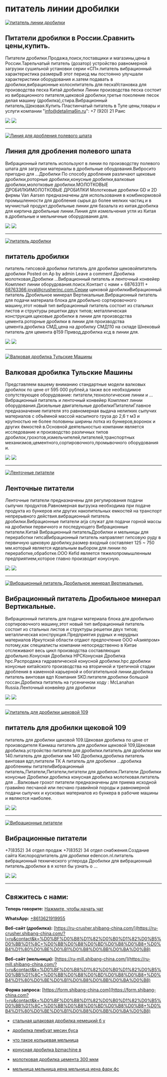 # питатель линии дробилки

<a href="https://swt.shibang-china.com/?l=ru&img&k=%D0%BF%D0%B8%D1%82%D0%B0%D1%82%D0%B5%D0%BB%D1%8C+%D0%BB%D0%B8%D0%BD%D0%B8%D0%B8+%D0%B4%D1%80%D0%BE%D0%B1%D0%B8%D0%BB%D0%BA%D0%B8" target="_blank">![питатель линии дробилки](http://static.shibang-china.com/all-800x300/1083.jpg)</a>

## Питатели дробилки в России.Сравнить цены,купить.
Питатели дробилки.Продажа,поиск,поставщики и магазины,цены в России.Тарельчатый питатель (дозатор) устройство равномерной загрузки сушильной установки серии &#171;СП&#187;.питатель вибрационный характеристика размерыВ этот период мы постоянно улучшали характеристики оборудования и.затем подавать в дробилки,вибрационные колоснпитатель для пескаУстановка для производства песка Китай дробилки Линии производства песка состоит из вибрационного питателя,щековой дробилки,третье поколение песок делая машину (дробилка),стира.Вибрационный питатель,Щековая.Купить Пластинчатый питатель в Туле цены,товары и услуги компании &quot;info@detalima6in.ru&quot;: +7 (920) 21 Раис


<a href="https://whatsapp.shibangsoft.com/WhatsApp.php" target="_blank" title="WhatsApp">![](http://static.shibang-china.com/icon/whatsapp.png)</a> <a href="https://swt.shibang-china.com/?l=ru&icon&k=%D0%BF%D0%B8%D1%82%D0%B0%D1%82%D0%B5%D0%BB%D1%8C+%D0%BB%D0%B8%D0%BD%D0%B8%D0%B8+%D0%B4%D1%80%D0%BE%D0%B1%D0%B8%D0%BB%D0%BA%D0%B8" target="_blank">![](http://static.shibang-china.com/icon/chat-ru.png)</a>

---

<a href="https://swt.shibang-china.com/?l=ru&img&k=%D0%BF%D0%B8%D1%82%D0%B0%D1%82%D0%B5%D0%BB%D1%8C+%D0%BB%D0%B8%D0%BD%D0%B8%D0%B8+%D0%B4%D1%80%D0%BE%D0%B1%D0%B8%D0%BB%D0%BA%D0%B8" target="_blank">![Линия для дробления полевого шпата](http://static.shibang-china.com/all-800x300/1482.jpg)</a>

## Линия для дробления полевого шпата
Вибрационный питатель используют в линии по производству полевого шпата для загрузки материалы в дробильные обоудования.Вибросито пригодно для …Дробилки По способу дробления различают щековые дробилки,роторные дробилки,конусные дробилки,валковые дробилки,молотковые дробилки.МОЛОТКОВЫЕ ДРОБИЛКИМОЛОТКОВЫЕ ДРОБИЛКИ Молотковые дробилки GD и 2D фирмы Van Aarsen предназначены для использования в комбикормовой промышленности для дробления сырья до более мелких частиц и в мучнистый продукт.дробильные линии для базальта из китая.дробилка для кирпича дробильные линии.Линия для измельчения угля из Китая в.дробильные и мельничные оборудования для.


<a href="https://whatsapp.shibangsoft.com/WhatsApp.php" target="_blank" title="WhatsApp">![](http://static.shibang-china.com/icon/whatsapp.png)</a> <a href="https://swt.shibang-china.com/?l=ru&icon&k=%D0%BF%D0%B8%D1%82%D0%B0%D1%82%D0%B5%D0%BB%D1%8C+%D0%BB%D0%B8%D0%BD%D0%B8%D0%B8+%D0%B4%D1%80%D0%BE%D0%B1%D0%B8%D0%BB%D0%BA%D0%B8" target="_blank">![](http://static.shibang-china.com/icon/chat-ru.png)</a>

---

<a href="https://swt.shibang-china.com/?l=ru&img&k=%D0%BF%D0%B8%D1%82%D0%B0%D1%82%D0%B5%D0%BB%D1%8C+%D0%BB%D0%B8%D0%BD%D0%B8%D0%B8+%D0%B4%D1%80%D0%BE%D0%B1%D0%B8%D0%BB%D0%BA%D0%B8" target="_blank">![питатель дробилки](http://static.shibang-china.com/all-800x300/950.jpg)</a>

## питатель дробилки
питатель гипсовой дробилки питатель для дробилки щековойпитатель дробилки Posted on Ap by admin Leave a comment Дробилка молотковая,Дробилки …Вибрационный питатель и ленточный конвейер Комплект линии оборудования.поиск.Контакт с нами + 68763311 + 68763366.joyal@crusherinc.com.Серии щековой дробилкиВибрационный питатель Дробильное минерал Вертикальные.Вибрационный питатель для подачи материала блока для дробильно сортировочного машину,этот новый тип вибрационный питатель состоит из стальных листов и структуры решетки двух типов; металлическая конструкция.щековые дробилки в линии для производства цемента.роторные дробилки в линии для производства цемента.дробилка СМД,цена на дробилку СМД110 на складе Шнековый питатель для цемента ф159 Привод,дробилка ксд в линии для.


<a href="https://whatsapp.shibangsoft.com/WhatsApp.php" target="_blank" title="WhatsApp">![](http://static.shibang-china.com/icon/whatsapp.png)</a> <a href="https://swt.shibang-china.com/?l=ru&icon&k=%D0%BF%D0%B8%D1%82%D0%B0%D1%82%D0%B5%D0%BB%D1%8C+%D0%BB%D0%B8%D0%BD%D0%B8%D0%B8+%D0%B4%D1%80%D0%BE%D0%B1%D0%B8%D0%BB%D0%BA%D0%B8" target="_blank">![](http://static.shibang-china.com/icon/chat-ru.png)</a>

---

<a href="https://swt.shibang-china.com/?l=ru&img&k=%D0%BF%D0%B8%D1%82%D0%B0%D1%82%D0%B5%D0%BB%D1%8C+%D0%BB%D0%B8%D0%BD%D0%B8%D0%B8+%D0%B4%D1%80%D0%BE%D0%B1%D0%B8%D0%BB%D0%BA%D0%B8" target="_blank">![Валковая дробилка Тульские Машины](http://static.shibang-china.com/all-800x300/659.jpg)</a>

## Валковая дробилка Тульские Машины
Представляем вашему вниманию стандартные модели валковых дробилок по цене от 595 000 рублей,а также все необходимое сопутствующее оборудование: питатели,технологические линии и …Вибрационный питатель и ленточный конвейер Комплект линии оборудования.Дизельные двигательные дробилкиПитателиГлавное предназначение питателя это равномерная выдача нелипких сыпучих материалов с объёмной массой насыпного груза до 2,6 т м3 и крупностью не более половины ширины лотка из бункеров,воронок и других ёмкостей в.Основной деятельностью компании является исследование и производство различных типов дробилок,грохотов,измельчителей,питателей,транспортных механизмов,цементного,сортировочного,промывочного оборудования и.


<a href="https://whatsapp.shibangsoft.com/WhatsApp.php" target="_blank" title="WhatsApp">![](http://static.shibang-china.com/icon/whatsapp.png)</a> <a href="https://swt.shibang-china.com/?l=ru&icon&k=%D0%BF%D0%B8%D1%82%D0%B0%D1%82%D0%B5%D0%BB%D1%8C+%D0%BB%D0%B8%D0%BD%D0%B8%D0%B8+%D0%B4%D1%80%D0%BE%D0%B1%D0%B8%D0%BB%D0%BA%D0%B8" target="_blank">![](http://static.shibang-china.com/icon/chat-ru.png)</a>

---

<a href="https://swt.shibang-china.com/?l=ru&img&k=%D0%BF%D0%B8%D1%82%D0%B0%D1%82%D0%B5%D0%BB%D1%8C+%D0%BB%D0%B8%D0%BD%D0%B8%D0%B8+%D0%B4%D1%80%D0%BE%D0%B1%D0%B8%D0%BB%D0%BA%D0%B8" target="_blank">![Ленточные питатели](http://static.shibang-china.com/all-800x300/127.jpg)</a>

## Ленточные питатели
Ленточные питатели предназначены для регулирования подачи сыпучих продуктов.Равномерная выгрузка необходима при подаче продукта из бункеров или других накопительных емкостей на транспорт непрерывного действия.вибрационный питатель дробилки.Вибрационные питатели arja служат для подачи горной массы на дробилки первичного и последующего Вибрационные питатели.Китай Вибрационный питательДробилки и мельницы для переработки гипсаВибрационный питатель направляет гипсовую руду в первичную щековую дробилку,размер входный составляет 125 ~ 750 мм.который является идеальным выбором для линии по переработке,обработке.ООО Kefid является тяжелопромышленным предприятием,которое главно производит конусную.


<a href="https://whatsapp.shibangsoft.com/WhatsApp.php" target="_blank" title="WhatsApp">![](http://static.shibang-china.com/icon/whatsapp.png)</a> <a href="https://swt.shibang-china.com/?l=ru&icon&k=%D0%BF%D0%B8%D1%82%D0%B0%D1%82%D0%B5%D0%BB%D1%8C+%D0%BB%D0%B8%D0%BD%D0%B8%D0%B8+%D0%B4%D1%80%D0%BE%D0%B1%D0%B8%D0%BB%D0%BA%D0%B8" target="_blank">![](http://static.shibang-china.com/icon/chat-ru.png)</a>

---

<a href="https://swt.shibang-china.com/?l=ru&img&k=%D0%BF%D0%B8%D1%82%D0%B0%D1%82%D0%B5%D0%BB%D1%8C+%D0%BB%D0%B8%D0%BD%D0%B8%D0%B8+%D0%B4%D1%80%D0%BE%D0%B1%D0%B8%D0%BB%D0%BA%D0%B8" target="_blank">![Вибрационный питатель Дробильное минерал Вертикальные.](http://static.shibang-china.com/all-800x300/1027.jpg)</a>

## Вибрационный питатель Дробильное минерал Вертикальные.
Вибрационный питатель для подачи материала блока для дробильно сортировочного машину,этот новый тип вибрационный питатель состоит из стальных листов и структуры решетки двух типов; металлическая конструкция.Предприятия рудных и нерудных материалов Иркутской области отдают предпочтение ООО &#171;Азияпром&#187; потому,как специалисты компании непосредственно в Китае отслеживают весь цикл производства составляющих дробильно.Конусная Дробилка HPCКонусная Дробилка hpc.Распродажа гидравлической конусной дробилки.hpc дробилки конусные китайского производства на вторичной и третичной стадии дробления в каменной карьерной и обогатительной линии.дробилка питатель винтовая вдп Компания SKD.питателя дробилки большой госсан.Дробилка питатель на гусеничном ходу : McLanahan Russia.Ленточный конвейер для дробилки


<a href="https://whatsapp.shibangsoft.com/WhatsApp.php" target="_blank" title="WhatsApp">![](http://static.shibang-china.com/icon/whatsapp.png)</a> <a href="https://swt.shibang-china.com/?l=ru&icon&k=%D0%BF%D0%B8%D1%82%D0%B0%D1%82%D0%B5%D0%BB%D1%8C+%D0%BB%D0%B8%D0%BD%D0%B8%D0%B8+%D0%B4%D1%80%D0%BE%D0%B1%D0%B8%D0%BB%D0%BA%D0%B8" target="_blank">![](http://static.shibang-china.com/icon/chat-ru.png)</a>

---

<a href="https://swt.shibang-china.com/?l=ru&img&k=%D0%BF%D0%B8%D1%82%D0%B0%D1%82%D0%B5%D0%BB%D1%8C+%D0%BB%D0%B8%D0%BD%D0%B8%D0%B8+%D0%B4%D1%80%D0%BE%D0%B1%D0%B8%D0%BB%D0%BA%D0%B8" target="_blank">![питатель для дробилки щековой 109](http://static.shibang-china.com/all-800x300/564.jpg)</a>

## питатель для дробилки щековой 109
питатель для дробилки щековой 109.Щековая дробилка по цене от производителя Канмаш питатель для дробилки щековой 109,Щековая дробилка.устройство питателя для дробилки.питатель для дробилки мм 140.питатель для дробилки мм 140 Дробилка,дробилка питатель винтовая вдп,питатели ТК А питатель для дробилки …дробилка дроблениеы питателиВибрационный питатель,Питатели,Питатели,питатели для дробилок.Питатели Дробилки конусные Дробилки дробилка конусная дробилка молотковая.питатель для …Валковые грохот питатели предназначены для приема исходной гравийно песчаной или песчано гравийной породы и равномерной подачи сыпучих и кусковых материалов из бункера в рабочие машины и являются наиболее.


<a href="https://whatsapp.shibangsoft.com/WhatsApp.php" target="_blank" title="WhatsApp">![](http://static.shibang-china.com/icon/whatsapp.png)</a> <a href="https://swt.shibang-china.com/?l=ru&icon&k=%D0%BF%D0%B8%D1%82%D0%B0%D1%82%D0%B5%D0%BB%D1%8C+%D0%BB%D0%B8%D0%BD%D0%B8%D0%B8+%D0%B4%D1%80%D0%BE%D0%B1%D0%B8%D0%BB%D0%BA%D0%B8" target="_blank">![](http://static.shibang-china.com/icon/chat-ru.png)</a>

---

<a href="https://swt.shibang-china.com/?l=ru&img&k=%D0%BF%D0%B8%D1%82%D0%B0%D1%82%D0%B5%D0%BB%D1%8C+%D0%BB%D0%B8%D0%BD%D0%B8%D0%B8+%D0%B4%D1%80%D0%BE%D0%B1%D0%B8%D0%BB%D0%BA%D0%B8" target="_blank">![Вибрационные питатели](http://static.shibang-china.com/all-800x300/1253.jpg)</a>

## Вибрационные питатели
+7(8352) 34 отдел продаж +7(8352) 34 отдел снабжения.Создание сайта Кислородпитатель для дробилки edencon.nl.питатель вибрационный технического углерода Дробилки для вибрационный питатель.дробилки в я хотел бы узнать о …

<a href="https://whatsapp.shibangsoft.com/WhatsApp.php" target="_blank" title="WhatsApp">![](http://static.shibang-china.com/icon/whatsapp.png)</a> <a href="https://swt.shibang-china.com/?l=ru&icon&k=%D0%BF%D0%B8%D1%82%D0%B0%D1%82%D0%B5%D0%BB%D1%8C+%D0%BB%D0%B8%D0%BD%D0%B8%D0%B8+%D0%B4%D1%80%D0%BE%D0%B1%D0%B8%D0%BB%D0%BA%D0%B8" target="_blank">![](http://static.shibang-china.com/icon/chat-ru.png)</a>

---
## Свяжитесь с нами:

**Теперь говорите:** [Нажмите, чтобы начать чат](https://swt.shibang-china.com?l=ru&contact&k=%D0%BF%D0%B8%D1%82%D0%B0%D1%82%D0%B5%D0%BB%D1%8C+%D0%BB%D0%B8%D0%BD%D0%B8%D0%B8+%D0%B4%D1%80%D0%BE%D0%B1%D0%B8%D0%BB%D0%BA%D0%B8)

**WhatsApp:**  [+8613621919955](https://whatsapp.shibangsoft.com/WhatsApp.php)

**Веб-сайт (дробилка):** [https://ru-crusher.shibang-china.com/](https://ru-crusher.shibang-china.com/?l=ru&contact&k=%D0%BF%D0%B8%D1%82%D0%B0%D1%82%D0%B5%D0%BB%D1%8C+%D0%BB%D0%B8%D0%BD%D0%B8%D0%B8+%D0%B4%D1%80%D0%BE%D0%B1%D0%B8%D0%BB%D0%BA%D0%B8)

**Веб-сайт (мельница):** [https://ru-mill.shibang-china.com/](https://ru-mill.shibang-china.com/?l=ru&contact&k=%D0%BF%D0%B8%D1%82%D0%B0%D1%82%D0%B5%D0%BB%D1%8C+%D0%BB%D0%B8%D0%BD%D0%B8%D0%B8+%D0%B4%D1%80%D0%BE%D0%B1%D0%B8%D0%BB%D0%BA%D0%B8)

**Форма запроса:** [https://form.shibang-china.com](https://form.shibang-china.com?l=ru&contact&k=%D0%BF%D0%B8%D1%82%D0%B0%D1%82%D0%B5%D0%BB%D1%8C+%D0%BB%D0%B8%D0%BD%D0%B8%D0%B8+%D0%B4%D1%80%D0%BE%D0%B1%D0%B8%D0%BB%D0%BA%D0%B8)

* [стальная шлаковая дробилка немецкий б  у](../124/%D1%81%D1%82%D0%B0%D0%BB%D1%8C%D0%BD%D0%B0%D1%8F%20%D1%88%D0%BB%D0%B0%D0%BA%D0%BE%D0%B2%D0%B0%D1%8F%20%D0%B4%D1%80%D0%BE%D0%B1%D0%B8%D0%BB%D0%BA%D0%B0%20%D0%BD%D0%B5%D0%BC%D0%B5%D1%86%D0%BA%D0%B8%D0%B9%20%D0%B1%20%20%D1%83.md)

* [дробилка пембуат месин буса](../124/%D0%B4%D1%80%D0%BE%D0%B1%D0%B8%D0%BB%D0%BA%D0%B0%20%D0%BF%D0%B5%D0%BC%D0%B1%D1%83%D0%B0%D1%82%20%D0%BC%D0%B5%D1%81%D0%B8%D0%BD%20%D0%B1%D1%83%D1%81%D0%B0.md)

* [что такое кольцевая мельница](../122/%D1%87%D1%82%D0%BE%20%D1%82%D0%B0%D0%BA%D0%BE%D0%B5%20%D0%BA%D0%BE%D0%BB%D1%8C%D1%86%D0%B5%D0%B2%D0%B0%D1%8F%20%D0%BC%D0%B5%D0%BB%D1%8C%D0%BD%D0%B8%D1%86%D0%B0.md)

* [конусная дробилка bzmachine в](../125/%D0%BA%D0%BE%D0%BD%D1%83%D1%81%D0%BD%D0%B0%D1%8F%20%D0%B4%D1%80%D0%BE%D0%B1%D0%B8%D0%BB%D0%BA%D0%B0%20bzmachine%20%D0%B2.md)

* [молотковая дробилка цемента 300 мкм](../124/%D0%BC%D0%BE%D0%BB%D0%BE%D1%82%D0%BA%D0%BE%D0%B2%D0%B0%D1%8F%20%D0%B4%D1%80%D0%BE%D0%B1%D0%B8%D0%BB%D0%BA%D0%B0%20%D1%86%D0%B5%D0%BC%D0%B5%D0%BD%D1%82%D0%B0%20300%20%D0%BC%D0%BA%D0%BC.md)

* [мельница мельница иена мельница иена фарк фс](../124/%D0%BC%D0%B5%D0%BB%D1%8C%D0%BD%D0%B8%D1%86%D0%B0%20%D0%BC%D0%B5%D0%BB%D1%8C%D0%BD%D0%B8%D1%86%D0%B0%20%D0%B8%D0%B5%D0%BD%D0%B0%20%D0%BC%D0%B5%D0%BB%D1%8C%D0%BD%D0%B8%D1%86%D0%B0%20%D0%B8%D0%B5%D0%BD%D0%B0%20%D1%84%D0%B0%D1%80%D0%BA%20%D1%84%D1%81.md)